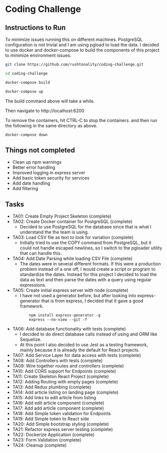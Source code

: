 # Coding Challenge

## Instructions to Run

To minimize issues running this on different machines. PostgreSQL configuration is not trivial and I am using pgload to load the data. I decided to use docker and docker-compose to build the components of this project to minimize environment issues.  

```bash
git clone https://github.com/rushtonality/coding-challenge.git

cd coding-challenge

docker-compose build

docker-compose up
```

The build command above will take a while.

Then navigate to http://localhost:6200

To remove the containers, hit CTRL-C to stop the containers. and then run the following in the same directory as above. 

```bash
docker-compose down
```

## Things not completed
 - Clean up npm warnings
 - Better error handling
 - Improved logging in express server
 - Add basic token security for services
 - Add date handling
 - Add filtering

## Tasks
- TA01: Create Empty Project Skeleton (complete)    
- TA02: Create Docker container for PostgreSQL (complete)
    - Decided to use PostgreSQL for the database since that is what I understand the the team is using.
- TA03: Load CSV file as text to look for variation (complete)
    - Initially tried to use the COPY command from PostgreSQL, but it could not handle escaped newlines, so I switch to the pgloader utility that can handle this.
- TA04: Add Date Parsing while loading CSV File (complete)
    - The dates were in several different formats.  If this were a production problem instead of a one off, I would create a script or program to standardize the dates.  Instead for this project I decided to load the data as text and then parse the dates with a query using regular expressions.
- TA05: Create initial express server with node (complete)
    - I have not used a generator before, but after looking into express-generator that is from express, I decided that it gave a good framework.
        ```
            npm install express-generator -g
            express --no-view --git -f
        ```
- TA06: Add database functionality with tests (complete)
    - I decided to do direct database calls instead of using and ORM like Sequelize.
    - At this point I also decided to use Jest as a testing framework, mainly because it is already the default for React projects.
- TA07: Add Service Layer for data access with tests (complete)
- TA08: Add Controllers with tests (complete)
- TA09: Wire together routes and controllers (complete)
- TA10: Add CORS support for Endpoints (complete)
- TA11: Create Skeleton React Project (complete)
- TA12: Adding Routing with empty pages (complete)
- TA13: Add Redux plumbing (complete)
- TA14: Add article listing on landing page (complete)
- TA15: Add links to edit article from listing
- TA16: Add edit article component (complete)
- TA17: Add add article component (complete)
- TA18: Add Simple token validation for Endpoints
- TA19: Add Simple token to React side
- TA20: Add Simple bootstrap styling (complete)
- TA21: Refactor express server testing (complete)
- TA22: Dockerize Application (complete)
- TA23: Form Validation (complete)
- TA24: Cleanup (complete)
